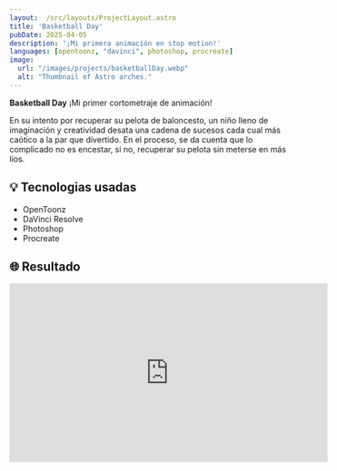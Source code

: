 ```yaml
---
layout:  /src/layouts/ProjectLayout.astro
title: 'Basketball Day'
pubDate: 2025-04-05
description: '¡Mi primera animación en stop motion!'
languages: [opentoonz, "davinci", photoshop, procreate]
image:
  url: "/images/projects/basketballDay.webp"
  alt: "Thumbnail of Astro arches."
--- 
```


**Basketball Day** ¡Mi primer cortometraje de animación!

En su intento por recuperar su pelota de baloncesto, un niño lleno de imaginación y 
creatividad desata una cadena de sucesos cada cual más caótico a la par que divertido. En 
el proceso, se da cuenta que lo complicado no es encestar, si no, recuperar su pelota sin 
meterse en más líos.

## 💡 Tecnologias usadas

- OpenToonz
- DaVinci Resolve
- Photoshop
- Procreate


## 🌐 Resultado

<iframe width="560" height="315" src="https://www.youtube.com/embed/v805Yb22Y0E?si=TOpY1tm3CZjx6z6o" title="YouTube video player" frameborder="0" allow="accelerometer; autoplay; clipboard-write; encrypted-media; gyroscope; picture-in-picture; web-share" referrerpolicy="strict-origin-when-cross-origin" allowfullscreen></iframe>